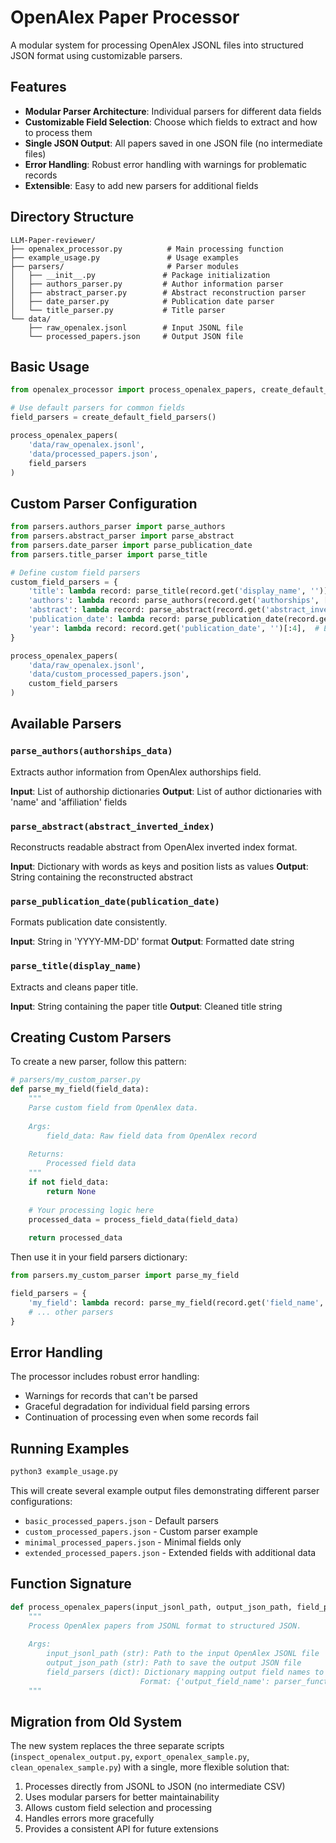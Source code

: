 # OpenAlex Paper Processor

A modular system for processing OpenAlex JSONL files into structured JSON format using customizable parsers.

## Features

- **Modular Parser Architecture**: Individual parsers for different data fields
- **Customizable Field Selection**: Choose which fields to extract and how to process them
- **Single JSON Output**: All papers saved in one JSON file (no intermediate files)
- **Error Handling**: Robust error handling with warnings for problematic records
- **Extensible**: Easy to add new parsers for additional fields

## Directory Structure

```
LLM-Paper-reviewer/
├── openalex_processor.py          # Main processing function
├── example_usage.py               # Usage examples
├── parsers/                       # Parser modules
│   ├── __init__.py               # Package initialization
│   ├── authors_parser.py         # Author information parser
│   ├── abstract_parser.py        # Abstract reconstruction parser
│   ├── date_parser.py            # Publication date parser
│   └── title_parser.py           # Title parser
└── data/
    ├── raw_openalex.jsonl        # Input JSONL file
    └── processed_papers.json     # Output JSON file
```

## Basic Usage

```python
from openalex_processor import process_openalex_papers, create_default_field_parsers

# Use default parsers for common fields
field_parsers = create_default_field_parsers()

process_openalex_papers(
    'data/raw_openalex.jsonl',
    'data/processed_papers.json',
    field_parsers
)
```

## Custom Parser Configuration

```python
from parsers.authors_parser import parse_authors
from parsers.abstract_parser import parse_abstract
from parsers.date_parser import parse_publication_date
from parsers.title_parser import parse_title

# Define custom field parsers
custom_field_parsers = {
    'title': lambda record: parse_title(record.get('display_name', '')),
    'authors': lambda record: parse_authors(record.get('authorships', [])),
    'abstract': lambda record: parse_abstract(record.get('abstract_inverted_index', {})),
    'publication_date': lambda record: parse_publication_date(record.get('publication_date', '')),
    'year': lambda record: record.get('publication_date', '')[:4],  # Extract year only
}

process_openalex_papers(
    'data/raw_openalex.jsonl',
    'data/custom_processed_papers.json',
    custom_field_parsers
)
```

## Available Parsers

### `parse_authors(authorships_data)`
Extracts author information from OpenAlex authorships field.

**Input**: List of authorship dictionaries
**Output**: List of author dictionaries with 'name' and 'affiliation' fields

### `parse_abstract(abstract_inverted_index)`
Reconstructs readable abstract from OpenAlex inverted index format.

**Input**: Dictionary with words as keys and position lists as values
**Output**: String containing the reconstructed abstract

### `parse_publication_date(publication_date)`
Formats publication date consistently.

**Input**: String in 'YYYY-MM-DD' format
**Output**: Formatted date string

### `parse_title(display_name)`
Extracts and cleans paper title.

**Input**: String containing the paper title
**Output**: Cleaned title string

## Creating Custom Parsers

To create a new parser, follow this pattern:

```python
# parsers/my_custom_parser.py
def parse_my_field(field_data):
    """
    Parse custom field from OpenAlex data.
    
    Args:
        field_data: Raw field data from OpenAlex record
        
    Returns:
        Processed field data
    """
    if not field_data:
        return None
    
    # Your processing logic here
    processed_data = process_field_data(field_data)
    
    return processed_data
```

Then use it in your field parsers dictionary:

```python
from parsers.my_custom_parser import parse_my_field

field_parsers = {
    'my_field': lambda record: parse_my_field(record.get('field_name', '')),
    # ... other parsers
}
```

## Error Handling

The processor includes robust error handling:
- Warnings for records that can't be parsed
- Graceful degradation for individual field parsing errors
- Continuation of processing even when some records fail

## Running Examples

```bash
python3 example_usage.py
```

This will create several example output files demonstrating different parser configurations:
- `basic_processed_papers.json` - Default parsers
- `custom_processed_papers.json` - Custom parser example
- `minimal_processed_papers.json` - Minimal fields only
- `extended_processed_papers.json` - Extended fields with additional data

## Function Signature

```python
def process_openalex_papers(input_jsonl_path, output_json_path, field_parsers):
    """
    Process OpenAlex papers from JSONL format to structured JSON.
    
    Args:
        input_jsonl_path (str): Path to the input OpenAlex JSONL file
        output_json_path (str): Path to save the output JSON file
        field_parsers (dict): Dictionary mapping output field names to parser functions
                             Format: {'output_field_name': parser_function}
    """
```

## Migration from Old System

The new system replaces the three separate scripts (`inspect_openalex_output.py`, `export_openalex_sample.py`, `clean_openalex_sample.py`) with a single, more flexible solution that:

1. Processes directly from JSONL to JSON (no intermediate CSV)
2. Uses modular parsers for better maintainability
3. Allows custom field selection and processing
4. Handles errors more gracefully
5. Provides a consistent API for future extensions
